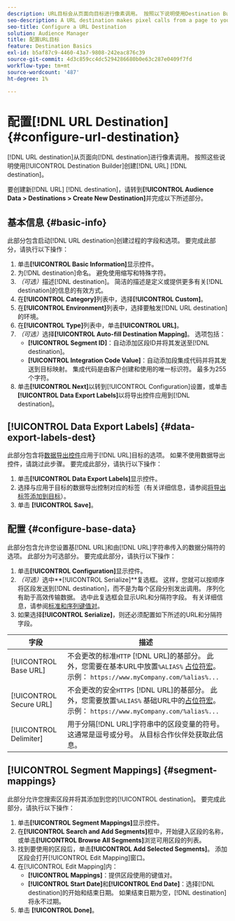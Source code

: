 ```yaml
---
description: URL目标会从页面向目标进行像素调用。 按照以下说明使用Destination Builder创建URL目标。
seo-description: A URL destination makes pixel calls from a page to your destination. Follow these instructions to create a URL destination with Destination Builder.
seo-title: Configure a URL Destination
solution: Audience Manager
title: 配置URL目标
feature: Destination Basics
exl-id: b5af87c9-4460-43a7-9808-242eac876c39
source-git-commit: 4d3c859cc4dc5294286680b0e63c287e0409f7fd
workflow-type: tm+mt
source-wordcount: '487'
ht-degree: 1%

---
```


# 配置[!DNL URL Destination] {#configure-url-destination}

[!DNL URL destination]从页面向[!DNL destination]进行像素调用。 按照这些说明使用[!UICONTROL Destination Builder]创建[!DNL URL] [!DNL destination]。

<!-- create-url-destination.xml -->

要创建新[!DNL URL] [!DNL destination]，请转到&#x200B;**[!UICONTROL Audience Data > Destinations > Create New Destination]**&#x200B;并完成以下所述部分。

## 基本信息 {#basic-info}

此部分包含启动[!DNL URL destination]创建过程的字段和选项。 要完成此部分，请执行以下操作：

1. 单击&#x200B;**[!UICONTROL Basic Information]**&#x200B;显示控件。
2. 为[!DNL destination]命名。 避免使用缩写和特殊字符。
3. *（可选）*&#x200B;描述[!DNL destination]。 简洁的描述是定义或提供更多有关[!DNL destination]的信息的有效方式。
4. 在&#x200B;**[!UICONTROL Category]**&#x200B;列表中，选择&#x200B;**[!UICONTROL Custom]**。
5. 在&#x200B;**[!UICONTROL Environment]**&#x200B;列表中，选择要触发[!DNL URL destination]的环境。
6. 在&#x200B;**[!UICONTROL Type]**&#x200B;列表中，单击&#x200B;**[!UICONTROL URL]**。
7. *（可选）*&#x200B;选择&#x200B;**[!UICONTROL Auto-fill Destination Mapping]**。 选项包括：
   * **[!UICONTROL Segment ID]**：自动添加区段ID并将其发送至[!DNL destination]。
   * **[!UICONTROL Integration Code Value]**：自动添加段集成代码并将其发送到目标映射。 集成代码是由客户创建和使用的唯一标识符。 最多为255个字符。
8. 单击&#x200B;**[!UICONTROL Next]**&#x200B;以转到[!UICONTROL Configuration]设置，或单击&#x200B;**[!UICONTROL Data Export Labels]**&#x200B;以将导出控件应用到[!DNL destination]。

## [!UICONTROL Data Export Labels] {#data-export-labels-dest}

此部分包含将[数据导出控件](../../features/data-export-controls.md)应用于[!DNL URL]目标的选项。 如果不使用数据导出控件，请跳过此步骤。 要完成此部分，请执行以下操作：

1. 单击&#x200B;**[!UICONTROL Data Export Labels]**&#x200B;显示控件。
2. 选择与应用于目标的数据导出控制对应的标签（有关详细信息，请参阅[将导出标签添加到目标](/help/using/features/destinations/add-data-export-labels.md)）。
3. 单击 **[!UICONTROL Save]**。

## 配置 {#configure-base-data}

此部分包含允许您设置基[!DNL URL]和由[!DNL URL]字符串传入的数据分隔符的选项。 此部分为可选部分。 要完成此部分，请执行以下操作：

1. 单击&#x200B;**[!UICONTROL Configuration]**&#x200B;显示控件。
1. *（可选）*&#x200B;选中&#x200B;**[!UICONTROL Serialize]**复选框。
这样，您就可以按顺序将区段发送到[!DNL destination]，而不是为每个区段分别发出调用。 序列化有助于高效传输数据。 选中此复选框会显示URL和分隔符字段。 有关详细信息，请参阅[标准和序列键值对](../../features/destinations/key-value-pairs.md)。
1. 如果选择&#x200B;**[!UICONTROL Serialize]**，则还必须配置如下所述的URL和分隔符字段。

| 字段 | 描述 |
|--- |--- |
| [!UICONTROL Base URL] | 不会更改的标准`HTTP` [!DNL URL]的基部分。 此外，您需要在基本URL中放置`%ALIAS%` [占位符宏](../../features/destinations/destination-macros.md#destination-macros-defined)。 示例： `https://www.myCompany.com/%alias%...` |
| [!UICONTROL Secure URL] | 不会更改的安全`HTTPS` [!DNL URL]的基部分。 此外，您需要放置`%ALIAS%`   基础URL中的[占位符宏](../../features/destinations/destination-macros.md#destination-macros-defined)。 示例： `https://www.myCompany.com/%alias%...` |
| [!UICONTROL Delimiter] | 用于分隔[!DNL URL]字符串中的区段变量的符号。 这通常是逗号或分号。 从目标合作伙伴处获取此信息。 |

## [!UICONTROL Segment Mappings] {#segment-mappings}

此部分允许您搜索区段并将其添加到您的[!UICONTROL destination]。 要完成此部分，请执行以下操作：

1. 单击&#x200B;**[!UICONTROL Segment Mappings]**&#x200B;显示控件。
1. 在&#x200B;**[!UICONTROL Search and Add Segments]**&#x200B;框中，开始键入区段的名称，或单击&#x200B;**[!UICONTROL Browse All Segments]**&#x200B;浏览可用区段的列表。
1. 找到要使用的区段后，单击&#x200B;**[!UICONTROL Add Selected Segments]**。 添加区段会打开[!UICONTROL Edit Mapping]窗口。
1. 在[!UICONTROL Edit Mapping]内：
   * **[!UICONTROL Mappings]**：提供区段使用的键值对。
   * **[!UICONTROL Start Date]**&#x200B;和&#x200B;**[!UICONTROL End Date]**：选择[!DNL destination]的开始和结束日期。 如果结束日期为空，[!DNL destination]将永不过期。
1. 单击 **[!UICONTROL Done]**。
